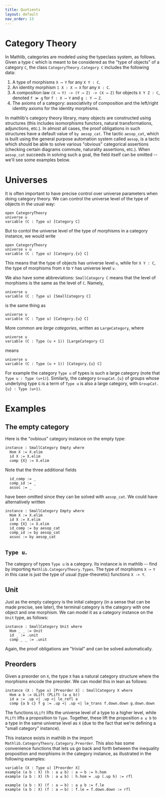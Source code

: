 ```yaml
---
title: Quotients 
layout: default
nav_order: 13
--- 
```


# Category Theory

In Mathlib, categories are modeled using the typeclass system, as follows.
Given a type `C` which is meant to be considered as the "type of objects" of a category `C`, the class `CategoryTheory.Category C` includes the following data:
1. A type of morphisms `X ⟶ Y` for any `X Y : C`.
2. An identity morphism `𝟙 X : X ⟶ X` for any `X : C`.
3. A composition law `(X ⟶ Y) -> (Y ⟶ Z) -> (X ⟶ Z)` for objects `X Y Z : C`, denoted `f ≫ g` for `f : X ⟶ Y` and `g : Y ⟶ Z`.
4. The axioms of a category: associativity of composition and the left/right identity axioms for the identity morphisms.

In mathlib's category theory library, many objects are constructed using structures (this includes isomorphisms functors, natural transformations, adjunctions, etc.). 
In almost all cases, the proof obligations in such structures have a default value of `by aesop_cat`.
The tactic `aesop_cat`, which is built using the general purpose automation system called `aesop`, is a tactic which should be able to solve various "obvious" categorical assertions (checking certain diagrams commute, naturality assertions, etc.).
When `aesop_cat` succeeds in solving such a goal, the field itself can be omitted -- we'll see some examples below.

# Universes

It is often important to have precise control over universe parameters when doing category theory.
We can control the universe level of the type of objects in the usual way:
```lean
open CategoryTheory
universe u
variable (C : Type u) [Category C]
```
But to contol the universe level of the type of morphisms in a category instance, we would write
```lean
open CategoryTheory
universe v u
variable (C : Type u) [Category.{v} C]
```
This means that the type of objects has universe level `u`, while for `X Y : C`, the type of morphisms from `X` to `Y` has universe level `v`.

We also have some abbreviations: `SmallCategory C` means that the level of morphisms is the same as the level of `C`.
Namely, 
```lean
universe u
variable (C : Type u) [SmallCategory C]
```
is the same thing as 
```lean
universe u
variable (C : Type u) [Category.{u} C]
```

More common are *large categories*, written as `LargeCategory`, where
```lean
universe u
variable (C : Type (u + 1)) [LargeCategory C]
```
means
```lean
universe u
variable (C : Type (u + 1)) [Category.{u} C]
```
For example the category `Type u` of types is such a large category (note that `Type u : Type (u+1)`).
Similarly, the category `GroupCat.{u}` of groups whose underlying type `G` is a term of `Type u` is also a large category, with `GroupCat.{u} : Type (u+1)`.

# Examples

## The empty category
Here is the "ovbious" category instance on the empty type:
```lean
instance : SmallCategory Empty where
  Hom X := X.elim
  id X := X.elim
  comp {X} := X.elim
```
Note that the three additional fields 
```
  id_comp := _
  comp_id := _
  assoc := _
```
have been omitted since they can be solved with `aesop_cat`.
We could have alternatively written
```lean
instance : SmallCategory Empty where
  Hom X := X.elim
  id X := X.elim
  comp {X} := X.elim
  id_comp := by aesop_cat
  comp_id := by aesop_cat
  assoc := by aesop_cat
```

## `Type u`.
The category of types `Type u` is a category.
Its instance is in mathlib -- find by importing `Mathlib.CategoryTheory.Types`.
The type of morphisms `X ⟶ Y` in this case is just the type of usual (type-theoretic) functions `X -> Y`.

## Unit

Just as the empty category is the inital category (in a sense that can be made precise, see later), the terminal category is the category with one object and one morphism.
We can model it as a category instance on the `Unit` type, as follows:
```lean
instance : SmallCategory Unit where
  Hom _ _ := Unit
  id _ := .unit
  comp _ _ := .unit
```
Again, the proof obligations are "trivial" and can be solved automatically.

## Preorders
Given a preorder on `X`, the type `X` has a natural category structure where the morphisms encode the preorder.
We can model this in lean as follows:
```lean
instance (X : Type u) [Preorder X] : SmallCategory X where
  Hom a b := ULift (PLift (a ≤ b))
  id a := .up <| .up <| le_refl a
  comp {a b c} f g := .up <| .up <| le_trans f.down.down g.down.down
```
The functions `ULift` lifts the universe level of a type to a higher level, while `PLift` lifts a proposition to `Type`.
Together, these lift the proposition `a ≤ b` to a type in the same universe level as `X` (due to the fact that we're defining a "small category" instance).

This instance exists in mathlib in the import `Mathlib.CategoryTheory.Category.Preorder`.
This also has some convenience functions that lets us go back and forth between the inequality proposition and morphisms in the category instance, as illustrated in the following examples: 
```lean
variable (X : Type u) [Preorder X]
example (a b : X) (h : a ≤ b) : a ⟶ b := h.hom
example (a b : X) (h : a ≤ b) : h.hom = .up (.up h) := rfl

example (a b : X) (f : a ⟶ b) : a ≤ b := f.le
example (a b : X) (f : a ⟶ b) : f.le = f.down.down := rfl
```